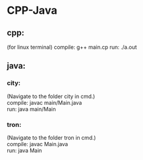 <h1>CPP-Java</h1>


<h2>cpp:</h2>
  (for linux terminal)
  compile: g++ main.cp
  run: ./a.out

<h2>java:</h2>
  <h3>city:</h3>
    <p>
    (Navigate to the folder city in cmd.)<br>
    compile: javac main/Main.java<br>
    run: java main/Main
    </p>
  <h3>tron:</h3>
    <p>
    (Navigate to the folder tron in cmd.)<br>
    compile: javac Main.java<br>
    run: java Main
    </p>
